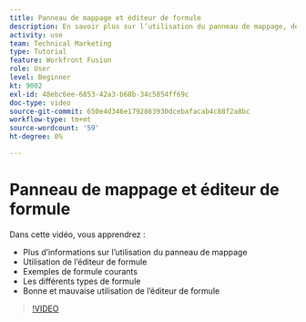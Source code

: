```yaml
---
title: Panneau de mappage et éditeur de formule
description: En savoir plus sur l’utilisation du panneau de mappage, de l’éditeur de formule et des exemples de formule courants dans [!DNL Adobe Workfront Fusion].
activity: use
team: Technical Marketing
type: Tutorial
feature: Workfront Fusion
role: User
level: Beginner
kt: 9002
exl-id: 48ebc6ee-6853-42a3-b68b-34c5854ff69c
doc-type: video
source-git-commit: 650e4d346e1792863930dcebafacab4c88f2a8bc
workflow-type: tm+mt
source-wordcount: '59'
ht-degree: 0%

---
```


# Panneau de mappage et éditeur de formule

Dans cette vidéo, vous apprendrez :

* Plus d’informations sur l’utilisation du panneau de mappage
* Utilisation de l’éditeur de formule
* Exemples de formule courants
* Les différents types de formule
* Bonne et mauvaise utilisation de l’éditeur de formule

>[!VIDEO](https://video.tv.adobe.com/v/335262/?quality=12&learn=on)
